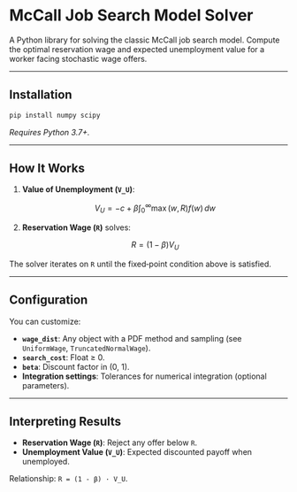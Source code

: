 # McCall Job Search Model Solver
A Python library for solving the classic McCall job search model. Compute the optimal reservation wage and expected unemployment value for a worker facing stochastic wage offers.

---

##  Installation

```bash
pip install numpy scipy
```

*Requires Python 3.7+.*

---

##  How It Works

1. **Value of Unemployment (`V_U`)**:

   ```math
   V_U = -c + \beta \int_{0}^{\infty} \max(w, R) f(w) \, dw
   ```
2. **Reservation Wage (`R`)** solves:

   ```math
   R = (1 - \beta) V_U
   ```

The solver iterates on `R` until the fixed‐point condition above is satisfied.

---

## Configuration

You can customize:

* **`wage_dist`**: Any object with a PDF method and sampling (see `UniformWage`, `TruncatedNormalWage`).
* **`search_cost`**: Float ≥ 0.
* **`beta`**: Discount factor in (0, 1).
* **Integration settings**: Tolerances for numerical integration (optional parameters).

---

## Interpreting Results

* **Reservation Wage (`R`)**:  Reject any offer below `R`.
* **Unemployment Value (`V_U`)**: Expected discounted payoff when unemployed.

Relationship:  `R = (1 - β) · V_U`.

